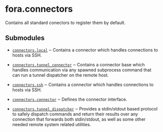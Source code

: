 # fora.connectors

Contains all standard conectors to register them by default.

## Submodules

 -  [`connectors.local`](api/fora/connectors/local.md) ‒ Contains a connector which handles connections to hosts via SSH.

 -  [`connectors.tunnel_connector`](api/fora/connectors/tunnel_connector.md) ‒ Contains a connector base which handles communication via any spawned subprocess command that can run a tunnel dispatcher on the remote host.

 -  [`connectors.ssh`](api/fora/connectors/ssh.md) ‒ Contains a connector which handles connections to hosts via SSH.

 -  [`connectors.connector`](api/fora/connectors/connector.md) ‒ Defines the connector interface.

 -  [`connectors.tunnel_dispatcher`](api/fora/connectors/tunnel_dispatcher.md) ‒ Provides a stdin/stdout based protocol to safely dispatch commands and return their
    results over any connection that forwards both stdin/stdout, as well as some other
    needed remote system related utilities.

